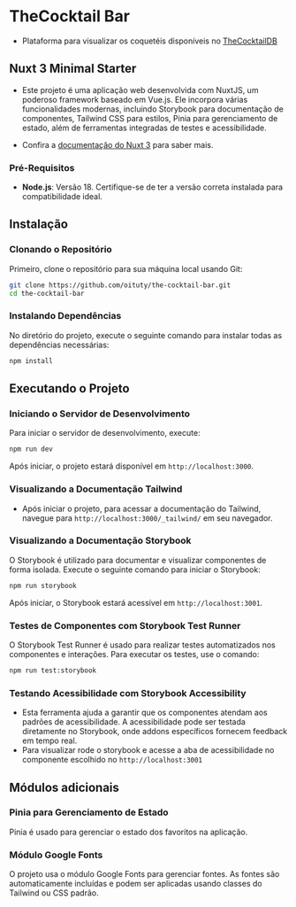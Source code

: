 
# TheCocktail Bar

- Plataforma para visualizar os coquetéis disponíveis no [TheCocktailDB](https://www.thecocktaildb.com/api.php)

## Nuxt 3 Minimal Starter

- Este projeto é uma aplicação web desenvolvida com NuxtJS, um poderoso framework baseado em Vue.js. Ele incorpora várias funcionalidades modernas, incluindo Storybook para documentação de componentes, Tailwind CSS para estilos, Pinia para gerenciamento de estado, além de ferramentas integradas de testes e acessibilidade.

- Confira a [documentação do Nuxt 3](https://nuxt.com/docs/getting-started/introduction) para saber mais.

### Pré-Requisitos

- **Node.js**: Versão 18. Certifique-se de ter a versão correta instalada para compatibilidade ideal.

## Instalação

### Clonando o Repositório

Primeiro, clone o repositório para sua máquina local usando Git:

```bash
git clone https://github.com/oituty/the-cocktail-bar.git
cd the-cocktail-bar
```

### Instalando Dependências

No diretório do projeto, execute o seguinte comando para instalar todas as dependências necessárias:

```bash
npm install
```

## Executando o Projeto

### Iniciando o Servidor de Desenvolvimento

Para iniciar o servidor de desenvolvimento, execute:

```bash
npm run dev
```

Após iniciar, o projeto estará disponível em `http://localhost:3000`.

### Visualizando a Documentação Tailwind

- Após iniciar o projeto, para acessar a documentação do Tailwind, navegue para `http://localhost:3000/_tailwind/` em seu navegador.

### Visualizando a Documentação Storybook

O Storybook é utilizado para documentar e visualizar componentes de forma isolada. Execute o seguinte comando para iniciar o Storybook:

```bash
npm run storybook
```

Após iniciar, o Storybook estará acessível em `http://localhost:3001`.

### Testes de Componentes com Storybook Test Runner

O Storybook Test Runner é usado para realizar testes automatizados nos componentes e interações. Para executar os testes, use o comando:

```bash
npm run test:storybook
```

### Testando Acessibilidade com Storybook Accessibility

- Esta ferramenta ajuda a garantir que os componentes atendam aos padrões de acessibilidade. A acessibilidade pode ser testada diretamente no Storybook, onde addons específicos fornecem feedback em tempo real.
- Para visualizar rode o storybook e acesse a aba de acessibilidade no componente escolhido no `http://localhost:3001` 

## Módulos adicionais

### Pinia para Gerenciamento de Estado

Pinia é usado para gerenciar o estado dos favoritos na aplicação.

### Módulo Google Fonts

O projeto usa o módulo Google Fonts para gerenciar fontes. As fontes são automaticamente incluídas e podem ser aplicadas usando classes do Tailwind ou CSS padrão.
